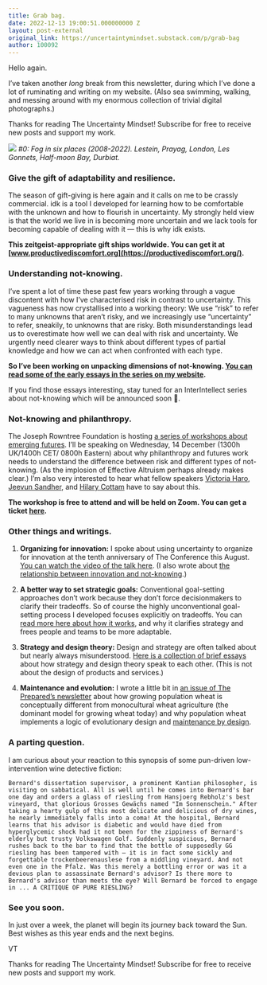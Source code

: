 ```yaml
---
title: Grab bag.
date: 2022-12-13 19:00:51.000000000 Z
layout: post-external
original_link: https://uncertaintymindset.substack.com/p/grab-bag
author: 100092
---
```


Hello again.

I’ve taken another _long_ break from this newsletter, during which I’ve done a lot of ruminating and writing on my website. (Also sea swimming, walking, and messing around with my enormous collection of trivial digital photographs.)

Thanks for reading The Uncertainty Mindset! Subscribe for free to receive new posts and support my work.

[![](https://substackcdn.com/image/fetch/w_1456,c_limit,f_auto,q_auto:good,fl_progressive:steep/https%3A%2F%2Fbucketeer-e05bbc84-baa3-437e-9518-adb32be77984.s3.amazonaws.com%2Fpublic%2Fimages%2F12fdd158-a8a6-445f-a87a-edc4ced4963d_3000x1000.png)](https://substackcdn.com/image/fetch/f_auto,q_auto:good,fl_progressive:steep/https%3A%2F%2Fbucketeer-e05bbc84-baa3-437e-9518-adb32be77984.s3.amazonaws.com%2Fpublic%2Fimages%2F12fdd158-a8a6-445f-a87a-edc4ced4963d_3000x1000.png)
_#0: Fog in six places (2008-2022). Lestein, Prayag, London, Les Gonnets, Half-moon Bay, Durbiat._

### **Give the gift of adaptability and resilience.** 

The season of gift-giving is here again and it calls on me to be crassly commercial. idk is a tool I developed for learning how to be comfortable with the unknown and how to flourish in uncertainty. My strongly held view is that the world we live in is becoming more uncertain and we lack tools for becoming capable of dealing with it — this is why idk exists.

**This zeitgeist-appropriate gift ships worldwide. You can get it at [www.productivediscomfort.org](https://productivediscomfort.org/).**

### **Understanding not-knowing.** 

I’ve spent a lot of time these past few years working through a vague discontent with how I’ve characterised risk in contrast to uncertainty. This vagueness has now crystallised into a working theory: We use “risk” to refer to many unknowns that aren’t risky, and we increasingly use “uncertainty” to refer, sneakily, to unknowns that are risky. Both misunderstandings lead us to overestimate how well we can deal with risk and uncertainty. We urgently need clearer ways to think about different types of partial knowledge and how we can act when confronted with each type.

**So I’ve been working on unpacking dimensions of not-knowing. [You can read some of the early essays in the series on my website](https://vaughntan.org/notknowing).**

If you find those essays interesting, stay tuned for an InterIntellect series about not-knowing which will be announced soon 🤞.

### Not-knowing and philanthropy.

The Joseph Rowntree Foundation is hosting [a series of workshops about emerging futures](https://slender-offer-554.notion.site/Emerging-Futures-Workshops-8b472794e299468f8cc930caef4340a8). I’ll be speaking on Wednesday, 14 December (1300h UK/1400h CET/ 0800h Eastern) about why philanthropy and futures work needs to understand the difference between risk and different types of not-knowing. (As the implosion of Effective Altruism perhaps already makes clear.) I’m also very interested to hear what fellow speakers [Victoria Haro](https://www.youtube.com/watch?v=zl-b1UbXB3s), [Jeevun Sandher](https://neweconomics.org/profile/jeevun-sandher), and [Hilary Cottam](https://www.hilarycottam.com/) have to say about this.

**The workshop is free to attend and will be held on Zoom. You can get a ticket [here](https://www.eventbrite.co.uk/e/jrf-emerging-futures-workshop-3-uncertainty-economy-tickets-474043866967).**

### Other things and writings.

1. **Organizing for innovation:** I spoke about using uncertainty to organize for innovation at the tenth anniversary of The Conference this August. [You can watch the video of the talk here](http://videos.theconference.se/vaughn-tan-how-to-organise). (I also wrote about [the relationship between innovation and not-knowing](https://vaughntan.org/innovation-and-not-knowing).)

2. **A better way to set strategic goals:** Conventional goal-setting approaches don’t work because they don’t force decisionmakers to clarify their tradeoffs. So of course the highly unconventional goal-setting process I developed focuses explicitly on tradeoffs. You can [read more here about how it works](https://vaughntan.org/unpacking-boris), and why it clarifies strategy and frees people and teams to be more adaptable.

3. **Strategy and design theory:** Design and strategy are often talked about but nearly always misunderstood. [Here is a collection of brief essays](https://vaughntan.org/strategy-and-design-theory) about how strategy and design theory speak to each other. (This is not about the design of products and services.) 

4. **Maintenance and evolution:** I wrote a little bit in [an issue of The Prepared’s newsletter](https://theprepared.org/newsletter-archive/2022-11-21) about how growing population wheat is conceptually different from monocultural wheat agriculture (the dominant model for growing wheat today) and why population wheat implements a logic of evolutionary design and [maintenance by design](https://uncertaintymindset.substack.com/p/15-maintenance-by-design).

### A parting question.

I am curious about your reaction to this synopsis of some pun-driven low-intervention wine detective fiction:

```
Bernard's dissertation supervisor, a prominent Kantian philosopher, is visiting on sabbatical. All is well until he comes into Bernard's bar one day and orders a glass of riesling from Hansjoerg Rebholz's best vineyard, that glorious Grosses Gewächs named "Im Sonnenschein." After taking a hearty gulp of this most delicate and delicious of dry wines, he nearly immediately falls into a coma! At the hospital, Bernard learns that his advisor is diabetic and would have died from hyperglycemic shock had it not been for the zippiness of Bernard's elderly but trusty Volkswagen Golf. Suddenly suspicious, Bernard rushes back to the bar to find that the bottle of supposedly GG riesling has been tampered with — it is in fact some sickly and forgettable trockenbeerenauslese from a middling vineyard. And not even one in the Pfalz. Was this merely a bottling error or was it a devious plan to assassinate Bernard's advisor? Is there more to Bernard's advisor than meets the eye? Will Bernard be forced to engage in ... A CRITIQUE OF PURE RIESLING?
```

### **See you soon.**

In just over a week, the planet will begin its journey back toward the Sun. Best wishes as this year ends and the next begins.

VT

Thanks for reading The Uncertainty Mindset! Subscribe for free to receive new posts and support my work.

